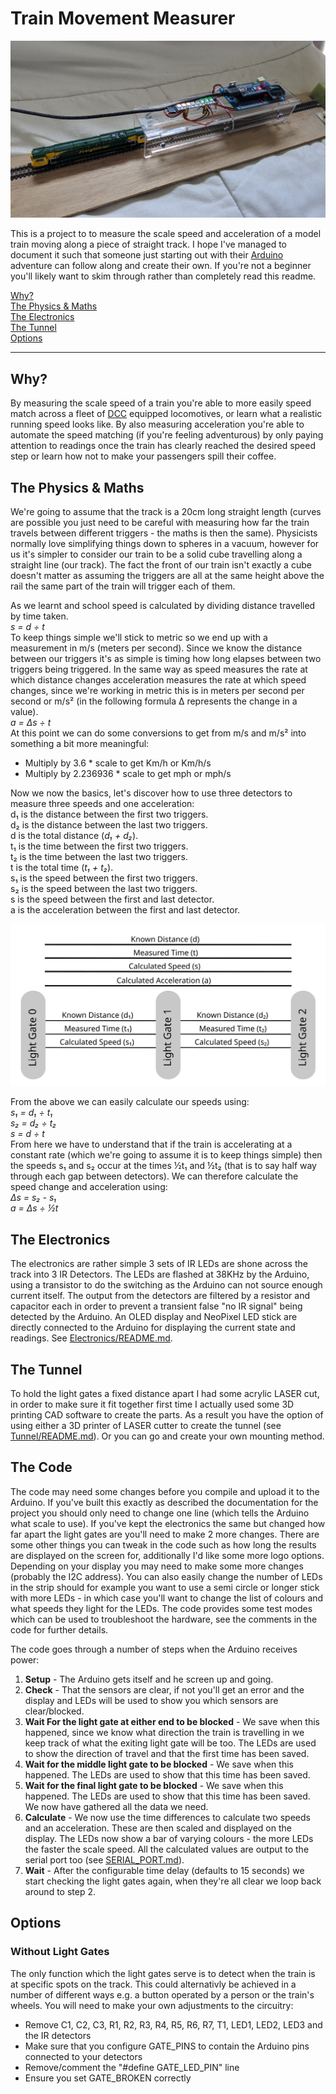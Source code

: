 ﻿# Train Movement Measurer

![Photo of completed project on my short test track](Photo.jpg)

This is a project to to measure the scale speed and acceleration of a model train moving along a piece of straight track. I hope I've managed to document it such that someone just starting out with their [Arduino](https://www.arduino.cc/) adventure can follow along and create their own. If you're not a beginner you'll likely want to skim through rather than completely read this readme.

[Why?](#why)\
[The Physics & Maths](#the-physics-maths)\
[The Electronics](#the-electronics)\
[The Tunnel](#the-tunnel)\
[Options](#options)

---

## Why?

By measuring the scale speed of a train you're able to more easily speed match across a fleet of [DCC](https://wikipedia.org/wiki/Digital_Command_Control "Digital Command Control on Wikipedia") equipped locomotives, or learn what a realistic running speed looks like. By also measuring acceleration you're able to automate the speed matching (if you're feeling adventurous) by only paying attention to readings once the train has clearly reached the desired speed step or learn how not to make your passengers spill their coffee.

## The Physics & Maths

We're going to assume that the track is a 20cm long straight length (curves are possible you just need to be careful with measuring how far the train travels between different triggers - the maths is then the same). Physicists normally love simplifying things down to spheres in a vacuum, however for us it's simpler to consider our train to be a solid cube travelling along a straight line (our track). The fact the front of our train isn't exactly a cube doesn't matter as assuming the triggers are all at the same height above the rail the same part of the train will trigger each of them.

As we learnt and school speed is calculated by dividing distance travelled by time taken.\
_s = d ÷ t_\
To keep things simple we'll stick to metric so we end up with a measurement in m/s (meters per second). Since we know the distance between our triggers it's as simple is timing how long elapses between two triggers being triggered.
In the same way as speed measures the rate at which distance changes acceleration measures the rate at which speed changes, since we're working in metric this is in meters per second per second or m/s² (in the following formula Δ represents the change in a value).\
_a = Δs ÷ t_\
At this point we can do some conversions to get from m/s and m/s² into something a bit more meaningful:
* Multiply by 3.6 * scale to get Km/h or Km/h/s
* Multiply by 2.236936 * scale to get mph or mph/s

Now we now the basics, let's discover how to use three detectors to measure three speeds and one acceleration:\
d₁ is the distance between the first two triggers.\
d₂ is the distance between the last two triggers.\
d is the total distance (_d₁ + d₂_).\
t₁ is the time between the first two triggers.\
t₂ is the time between the last two triggers.\
t is the total time (_t₁ + t₂_).\
s₁ is the speed between the first two triggers.\
s₂ is the speed between the last two triggers.\
s is the speed between the first and last detector.\
a is the acceleration between the first and last  detector.

![](ReadmeMathsDiagram.svg)

From the above we can easily calculate our speeds using:\
_s₁ = d₁ ÷ t₁_\
_s₂ = d₂ ÷ t₂_\
_s = d ÷ t_\
From here we have to understand that if the train is accelerating at a constant rate (which we're going to assume it is to keep things simple) then the speeds s₁ and s₂ occur at the times ½t₁ and ½t₂ (that is to say half way through each gap between detectors). We can therefore calculate the speed change and acceleration using:\
_Δs = s₂ - s₁_\
_a = Δs ÷ ½t_

## The Electronics

The electronics are rather simple 3 sets of IR LEDs are shone across the track into 3 IR Detectors. The LEDs are flashed at 38KHz by the Arduino, using a transistor to do the switching as the Arduino can not source enough current itself. The output from the detectors are filtered by a resistor and capacitor each in order to prevent a transient false "no IR signal" being detected by the Arduino. An OLED display and NeoPixel LED stick are directly connected to the Arduino for displaying the current state and readings.
See [Electronics/README.md](Electronics/README.md).

## The Tunnel

To hold the light gates a fixed distance apart I had some acrylic LASER cut, in order to make sure it fit together first time I actually used some 3D printing CAD software to create the parts. As a result you have the option of using either a 3D printer of LASER cutter to create the tunnel (see [Tunnel/README.md](Tunnel/README.md)). Or you can go and create your own mounting method.

## The Code

The code may need some changes before you compile and upload it to the Arduino. If you've built this exactly as described the documentation for the project you should only need to change one line (which tells the Arduino what scale to use). If you've kept the electronics the same but changed how far apart the light gates are you'll need to make 2 more changes. There are some other things you can tweak in the code such as how long the results are displayed on the screen for, additionally I'd like some more logo options. Depending on your display you may need to make some more changes (probably the I2C address). You can also easily change the number of LEDs in the strip should for example you want to use a semi circle or longer stick with more LEDs - in which case you'll want to change the list of colours and what speeds they light for the LEDs. The code provides some test modes which can be used to troubleshoot the hardware, see the comments in the code for further details.

The code goes through a number of steps when the Arduino receives power:
1. **Setup** - The Arduino gets itself and he screen up and going.
2. **Check** - That the sensors are clear, if not you'll get an error and the display and LEDs will be used to show you which sensors are clear/blocked.
3. **Wait For the light gate at either end to be blocked** - We save when this happened, since we know what direction the train is travelling in we keep track of what the exiting light gate will be too. The LEDs are used to show the direction of travel and that the first time has been saved.
4. **Wait for the middle light gate to be blocked** - We save when this happened. The LEDs are used to show that this time has been saved.
5. **Wait for the final light gate to be blocked** - We save when this happened. The LEDs are used to show that this time has been saved. We now have gathered all the data we need.
6. **Calculate** - We now use the time differences to calculate two speeds and an acceleration. These are then scaled and displayed on the display. The LEDs now show a bar of varying colours - the more LEDs the faster the scale speed. All the calculated values are output to the serial port too (see [SERIAL_PORT.md](SERIAL_PORT.md)).
1. **Wait** - After the configurable time delay (defaults to 15 seconds) we start checking the light gates again, when they're all clear we loop back around to step 2.

## Options

### Without Light Gates

The only function which the light gates serve is to detect when the train is at specific spots on the track. This could alternativly be achieved in a number of different ways e.g. a button operated by a person or the train's wheels. You will need to make your own adjustments to the circuitry:
* Remove C1, C2, C3, R1, R2, R3, R4, R5, R6, R7, T1, LED1, LED2, LED3 and the IR detectors
* Make sure that you configure GATE_PINS to contain the Arduino pins connected to your detectors
* Remove/comment the "#define GATE_LED_PIN" line
* Ensure you set GATE_BROKEN correctly
